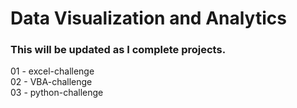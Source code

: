 # Data Visualization and Analytics
### This will be updated as I complete projects.
01 - excel-challenge\
02 - VBA-challenge\
03 - python-challenge
